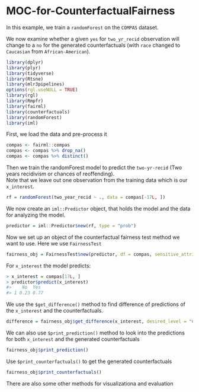# MOC-for-CounterfactualFairness

In this example, we train a `randomForest` on the `COMPAS` dataset.

We now examine whether a given `yes` for `two_yr_recid` observation will change
to a `no` for the generated counterfactuals (with `race` changed to `Caucasian` from `African-American`).

``` r
library(dplyr)
library(plyr)
library(tidyverse)
library(Rtsne)
library(mlr3pipelines)
options(rgl.useNULL = TRUE)
library(rgl)
library(Rmpfr)
library(fairml)
library(counterfactuals)
library(randomForest)
library(iml)
```

First, we load the data and pre-process it

```r
compas <- fairml::compas
compas <- compas %>% drop_na()
compas <- compas %>% distinct()
``` 
 
Then we train the randomForest model to predict the `two-yr-recid` (Two years recidivism or chances of reoffending). <br>
Note that we leave out one observation from the training data which is
our `x_interest`.

``` r
rf = randomForest(two_year_recid ~ ., data = compas[-17L, ])
```

We now create an `iml::Predictor` object, that holds the model and the
data for analyzing the model.

``` r
predictor = iml::Predictor$new(rf, type = "prob")
```

Now we set up an object of the counterfactual fairness test method we want
to use. Here we use `FairnessTest`

``` r
fairness_obj = FairnessTest$new(predictor, df = compas, sensitive_attribute = "race", n_generations = 175)
```

For `x_interest` the model predicts:

``` r
> x_interest = compas[17L, ]
> predictor$predict(x_interest)
#>    No  Yes
#> 1 0.23 0.77
```

We use the `$get_difference()` method to find difference of predictions of the  `x_interest` and the counterfactuals.

``` r
difference = fairness_obj$get_difference(x_interest, desired_level = "Caucasian", desired_prob = c(0.5,1))
```

We can also use `$print_prediction()` method to look into the predictions for both `x_interest` and the generated counterfactuals
``` r
fairness_obj$print_prediction()
```

Use `$print_counterfactuals()` to get the generated counterfactuals
``` r
fairness_obj$print_counterfactuals()
```

There are also some other methods for visualizationa and evaluation

